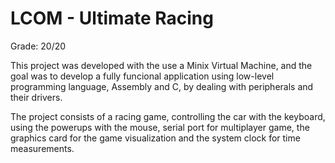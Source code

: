 # LCOM - Ultimate Racing

Grade: 20/20

This project was developed with the use a Minix Virtual Machine, and the goal was to develop a 
fully funcional application using low-level programming language, Assembly and C, by dealing with peripherals and their drivers.

The project consists of a racing game, controlling the car with the keyboard, using the powerups with the mouse,
serial port for multiplayer game, the graphics card for the game visualization and the system clock for time measurements.
